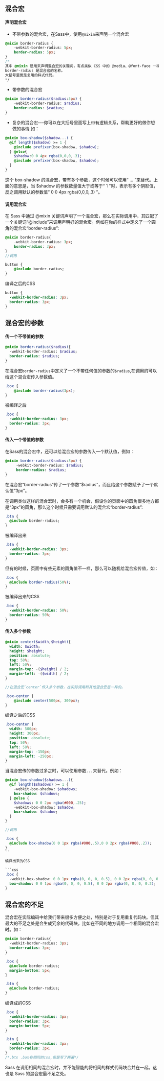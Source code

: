 ## 混合宏

#### 声明混合宏

* 不带参数的混合宏，在Sass中，使用`@mixin`来声明一个混合宏

```Sass
@mixin border-radius {
    -webkit-border-radius: 5px;
    border-radius: 5px;
}
/*
其中 @mixin 是用来声明混合宏的关键词，有点类似 CSS 中的 @media、@font-face 一样。
border-radius 是混合宏的名称。
大括号里面是复用的样式代码。
*/
```

* 带参数的混合宏

```Sass
@mixin border-radius($radius:5px) {
    -webkit-border-radius: $radius;
    border-radius: $radius;
}
```

* 复杂的混合宏---你可以在大括号里面写上带有逻辑关系，帮助更好的做你想做的事情,如：

```Sass
@mixin box-shadow($shadow...) {
  @if length($shadow) >= 1 {
    @include prefixer(box-shadow, $shadow);
  } @else{
    $shadow:0 0 4px rgba(0,0,0,.3);
    @include prefixer(box-shadow, $shadow);
  }
}
```

这个 box-shadow 的混合宏，带有多个参数，这个时候可以使用“ … ”来替代。上面的意思是，当 $shadow 的参数数量值大于或等于“ 1 ”时，表示有多个阴影值，反之调用默认的参数值“ 0 0 4px rgba(0,0,0,.3) ”。


#### 调用混合宏

在 Sass 中通过 @mixin 关键词声明了一个混合宏，那么在实际调用中，其匹配了一个关键词“@include”来调用声明好的混合宏。例如在你的样式中定义了一个圆角的混合宏“border-radius”:

```Sass
@mixin border-radius{
    -webkit-border-radius: 3px;
    border-radius: 3px;
}
//调用

button {
    @include border-radius;
}
```

编译之后的CSS

```css
button {
  -webkit-border-radius: 3px;
  border-radius: 3px;
}
```

## 混合宏的参数

#### 传一个不带值的参数

```Sass
@mixin border-radius($radius){
  -webkit-border-radius: $radius;
  border-radius: $radius;
}
```

在混合宏`border-radius`中定义了一个不带任何值的参数的`$radius`,在调用的可以给这个混合宏传入参数值。

```Sass
.box {
    @include border-radius(3px);
}
```

被编译之后

```css
.box {
  -webkit-border-radius: 3px;
  border-radius: 3px;
}
```

#### 传入一个带值的参数

在Sass的混合宏中，还可以给混合宏的参数传入一个默认值，例如：

```Sass
@mixin border-radius($radius:3px) {
     -webkit-border-radius: $radius;
     border-radius: $radius;
}
```

在混合宏“border-radius”传了一个参数“$radius”，而且给这个参数赋予了一个默认值“3px”。

在调用类似这样的混合宏时，会多有一个机会，假设你的页面中的圆角很多地方都是“3px”的圆角，那么这个时候只需要调用默认的混合宏“border-radius”:

```Sass
.btn {
  @include border-radius;
}
```

被编译出来

```css
.btn {
  -webkit-border-radius: 3px;
  border-radius: 3px;
}
```

但有的时候，页面中有些元素的圆角值不一样，那么可以随机给混合宏传值，如：

```Sass
.box {
  @include border-radius(50%);
}
```

被编译出来的CSS

```css
.box {
  -webkit-border-radius: 50%;
  border-radius: 50%;
}
```

#### 传入多个参数

```Sass
@mixin center($width,$height){
  width: $width;
  height: $height;
  position: absolute;
  top: 50%;
  left: 50%;
  margin-top: -($height) / 2;
  margin-left: -($width) / 2;
}

//在混合宏`center`传入多个参数，在实际调用和其他混合宏是一样的。

.box-center {
    @include center(500px, 300px);
}
```

编译之后的CSS

```css
.box-center {
  width: 500px;
  height: 300px;
  position: absolute;
  top: 50%;
  left: 50%;
  margin-top: -150px;
  margin-left: -250px;
}
```

当混合宏传的参数过多之时，可以使用参数`...`来替代，例如：

```Sass
@mixin box-shadow($shadows...){
  @if length($shadows) >= 1 {
    -webkit-box-shadow: $shadows;
    box-shadow: $shadows;
  } @else {
    $shadows: 0 0 2px rgba(#000,.25);
    -webkit-box-shadow: $shadow;
    box-shadow: $shadow;
  }
}

//调用

.box {
  @include box-shadow(0 0 1px rgba(#000,.5),0 0 2px rgba(#000,.2));
}
``

编译出来的CSS

```css
.box {
  -webkit-box-shadow: 0 0 1px rgba(0, 0, 0, 0.5), 0 0 2px rgba(0, 0, 0, 0.2);
  box-shadow: 0 0 1px rgba(0, 0, 0, 0.5), 0 0 2px rgba(0, 0, 0, 0.2);
}
```

## 混合宏的不足

混合宏在实际编码中给我们带来很多方便之处，特别是对于复用重复代码块。但其最大的不足之处是会生成冗余的代码块。比如在不同的地方调用一个相同的混合宏时。如：

```Sass
@mixin border-radius{
  -webkit-border-radius: 3px;
  border-radius: 3px;
}

.box {
  @include border-radius;
  margin-bottom: 5px;
}

.btn {
  @include border-radius;
}
```

编译成的CSS

```css
.box {
  -webkit-border-radius: 3px;
  border-radius: 3px;
  margin-bottom: 5px;
}

.btn {
  -webkit-border-radius: 3px;
  border-radius: 3px;
}
/*.btn .box有相同的css,但是写了两遍*/
```

Sass 在调用相同的混合宏时，并不能智能的将相同的样式代码块合并在一起。这也是 Sass 的混合宏最不足之处。